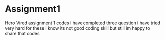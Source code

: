 # Assignment1
Hero Vired assignment 1 codes
i have completed three question
i have tried very hard for these i know its not good coding skill but still im happy to share that codes 
